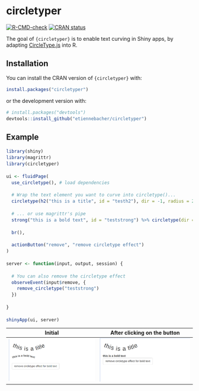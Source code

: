 
# circletyper

<!-- badges: start -->

[![R-CMD-check](https://github.com/etiennebacher/circletyper/workflows/R-CMD-check/badge.svg)](https://github.com/etiennebacher/circletyper/actions)
[![CRAN
status](https://www.r-pkg.org/badges/version/circletyper)](https://CRAN.R-project.org/package=circletyper)
<!-- badges: end -->

The goal of `{circletyper}` is to enable text curving in Shiny apps, by
adapting [CircleType.js](https://github.com/peterhry/CircleType) into R.

## Installation

You can install the CRAN version of `{circletyper}` with:
``` r
install.packages("circletyper")
```
or the development version with:
``` r
# install.packages("devtools")
devtools::install_github("etiennebacher/circletyper")
```

## Example

``` r
library(shiny)
library(magrittr)
library(circletyper)

ui <- fluidPage(
  use_circletype(), # load dependencies

  # Wrap the text element you want to curve into circletype()...
  circletype(h2("this is a title", id = "testh2"), dir = -1, radius = 200),

  # ... or use magrittr's pipe
  strong("this is a bold text", id = "teststrong") %>% circletype(dir = 1),

  br(),

  actionButton("remove", "remove circletype effect")
)

server <- function(input, output, session) {

  # You can also remove the circletype effect
  observeEvent(input$remove, {
    remove_circletype("teststrong")
  })

}

shinyApp(ui, server)
```

| Initial              | After clicking on the button |
|----------------------|------------------------------|
| ![](demo_before.png) | ![](demo_after.png)          |
